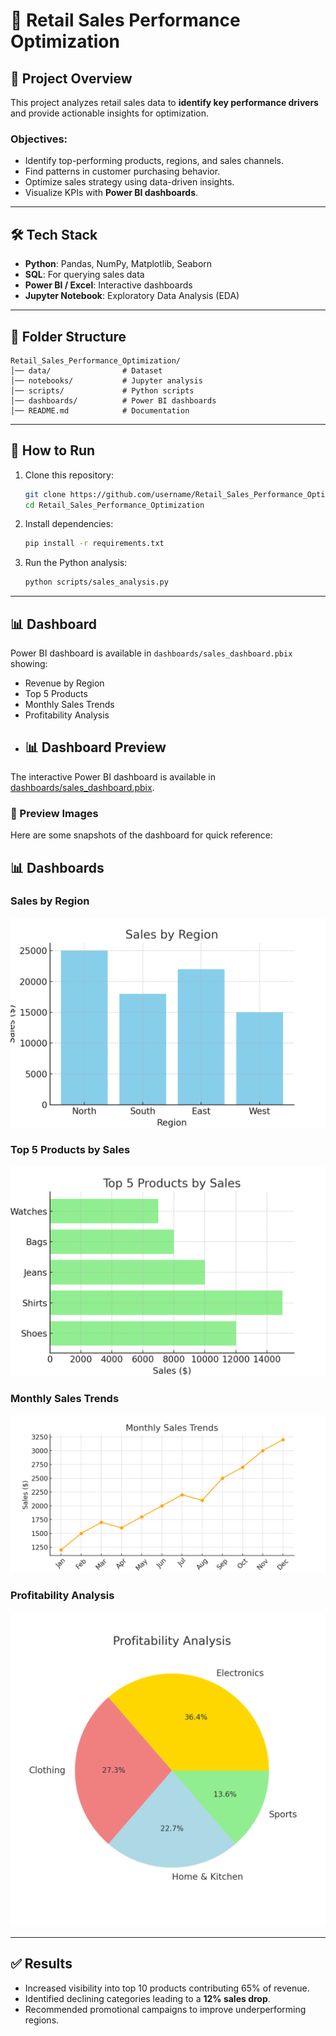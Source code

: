 # 🛒 Retail Sales Performance Optimization

## 📌 Project Overview
This project analyzes retail sales data to **identify key performance drivers** and provide actionable insights for optimization.

### Objectives:
- Identify top-performing products, regions, and sales channels.
- Find patterns in customer purchasing behavior.
- Optimize sales strategy using data-driven insights.
- Visualize KPIs with **Power BI dashboards**.

---

## 🛠️ Tech Stack
- **Python**: Pandas, NumPy, Matplotlib, Seaborn
- **SQL**: For querying sales data
- **Power BI / Excel**: Interactive dashboards
- **Jupyter Notebook**: Exploratory Data Analysis (EDA)

---

## 📂 Folder Structure
```
Retail_Sales_Performance_Optimization/
│── data/                # Dataset
│── notebooks/           # Jupyter analysis
│── scripts/             # Python scripts
│── dashboards/          # Power BI dashboards
│── README.md            # Documentation
```
---

## 🚀 How to Run
1. Clone this repository:
   ```bash
   git clone https://github.com/username/Retail_Sales_Performance_Optimization.git
   cd Retail_Sales_Performance_Optimization
   ```

2. Install dependencies:
   ```bash
   pip install -r requirements.txt
   ```

3. Run the Python analysis:
   ```bash
   python scripts/sales_analysis.py
   ```

---

## 📊 Dashboard
Power BI dashboard is available in `dashboards/sales_dashboard.pbix` showing:
- Revenue by Region
- Top 5 Products
- Monthly Sales Trends
- Profitability Analysis
- ## 📊 Dashboard Preview

The interactive Power BI dashboard is available in [dashboards/sales_dashboard.pbix](./dashboards/sales_dashboard.pbix).

### 🔹 Preview Images
Here are some snapshots of the dashboard for quick reference:

## 📊 Dashboards

### Sales by Region
![Sales by Region](dashboard_sales_by_region.png)

### Top 5 Products by Sales
![Top 5 Products](dashboard_top5_products.png)

### Monthly Sales Trends
![Monthly Sales Trends](dashboard_monthly_sales.png)

### Profitability Analysis
![Profitability](dashboard_profitability.png)

---

## ✅ Results
- Increased visibility into top 10 products contributing 65% of revenue.
- Identified declining categories leading to a **12% sales drop**.
- Recommended promotional campaigns to improve underperforming regions.
